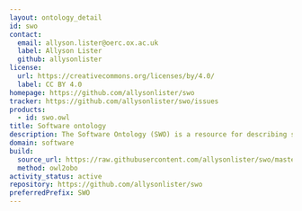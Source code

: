 ```yaml
---
layout: ontology_detail
id: swo
contact:
  email: allyson.lister@oerc.ox.ac.uk
  label: Allyson Lister
  github: allysonlister
license:
  url: https://creativecommons.org/licenses/by/4.0/
  label: CC BY 4.0
homepage: https://github.com/allysonlister/swo
tracker: https://github.com/allysonlister/swo/issues
products:
  - id: swo.owl
title: Software ontology
description: The Software Ontology (SWO) is a resource for describing software tools, their types, tasks, versions, provenance and associated data. It contains detailed information on licensing and formats as well as software applications themselves, mainly (but not limited) to the bioinformatics community.
domain: software
build:
  source_url: https://raw.githubusercontent.com/allysonlister/swo/master/release/swo_inferred.owl
  method: owl2obo
activity_status: active
repository: https://github.com/allysonlister/swo
preferredPrefix: SWO
---
```

